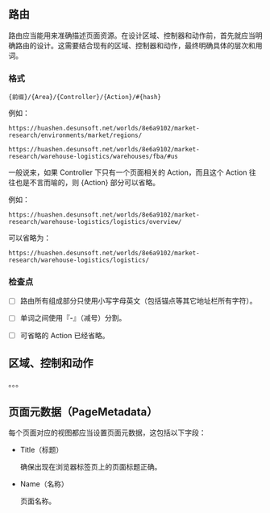 
## 路由

路由应当能用来准确描述页面资源。在设计区域、控制器和动作前，首先就应当明确路由的设计。这需要结合现有的区域、控制器和动作，最终明确具体的层次和用词。

### 格式

```
{前缀}/{Area}/{Controller}/{Action}/#{hash}
```

例如：

```
https://huashen.desunsoft.net/worlds/8e6a9102/market-research/environments/market/regions/

https://huashen.desunsoft.net/worlds/8e6a9102/market-research/warehouse-logistics/warehouses/fba/#us
```

一般说来，如果 Controller 下只有一个页面相关的 Action，而且这个 Action 往往也是不言而喻的，则 {Action} 部分可以省略。

例如：

```
https://huashen.desunsoft.net/worlds/8e6a9102/market-research/warehouse-logistics/logistics/overview/
```

可以省略为：

```
https://huashen.desunsoft.net/worlds/8e6a9102/market-research/warehouse-logistics/logistics/
```

### 检查点

* [ ] 路由所有组成部分只使用小写字母英文（包括锚点等其它地址栏所有字符）。

* [ ] 单词之间使用『-』（减号）分割。

* [ ] 可省略的 Action 已经省略。


## 区域、控制和动作

。。。



## 页面元数据（PageMetadata）

每个页面对应的视图都应当设置页面元数据，这包括以下字段：

* Title（标题）

  确保出现在浏览器标签页上的页面标题正确。
  
* Name（名称）

  页面名称。
